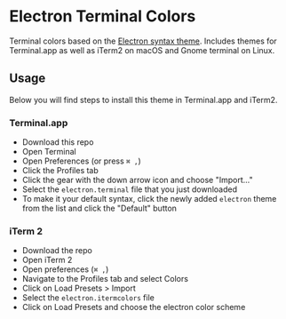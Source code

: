 # Electron Terminal Colors

Terminal colors based on the [Electron syntax theme](http://www.github.com/electron-highlighter/). Includes themes for Terminal.app as well as iTerm2 on macOS and Gnome terminal on Linux.

## Usage

Below you will find steps to install this theme in Terminal.app and iTerm2.

### Terminal.app

- Download this repo
- Open Terminal
- Open Preferences (or press `⌘ ,`)
- Click the Profiles tab
- Click the gear with the down arrow icon and choose "Import..."
- Select the `electron.terminal` file that you just downloaded
- To make it your default syntax, click the newly added `electron` theme from the list and click the "Default" button

### iTerm 2

- Download the repo
- Open iTerm 2
- Open preferences (`⌘ ,`)
- Navigate to the Profiles tab and select Colors
- Click on Load Presets > Import
- Select the `electron.itermcolors` file
- Click on Load Presets and choose the electron color scheme
